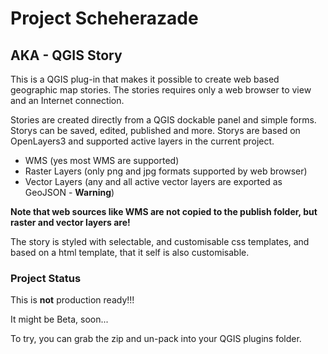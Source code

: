# Project Scheherazade
## AKA - QGIS Story
This is a QGIS plug-in that makes it possible to create web based geographic map stories. The stories requires only a web browser to view and an Internet connection.

Stories are created directly from a QGIS dockable panel and simple forms. Storys can be saved, edited, published and more. Storys are based on OpenLayers3 and supported active layers in the current project.

- WMS (yes most WMS are supported)
- Raster Layers (only png and jpg formats supported by web browser)
- Vector Layers (any and all active vector layers are exported as GeoJSON - **Warning**)

**Note that web sources like WMS are not copied to the publish folder, but raster and vector layers are!**

The story is styled with selectable, and customisable css templates, and based on a html template, that it self is also customisable.
### Project Status
This is **not** production ready!!!

It might be Beta, soon...

To try, you can grab the zip and un-pack into your QGIS plugins folder.
